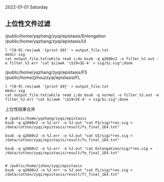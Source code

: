 2022-01-01 Saturday

## 上位性文件过滤
/public/home/yqzhang/zyqi/epistasis/Enlongation
/public/home/yqzhang/zyqi/epistasis/UI
```shell
l *[0-9].res|awk '{print $9}' > output_file.txt
mkdir sig
cat output_file.txt|while read i;do bsub -q q2680v2 -o filter_%J.out -e filter_%J.err "cat $i|awk '\$19<1E-4' > sig/$i.sig";done
```


/public/home/yqzhang/zyqi/epistasis/FS
/public/home/jzhou/zyqi/epistasis/FL
```shell
l *[0-9].res|awk '{print $9}' > output_file.txt
mkdir sig
cat output_file.txt|while read i;do bsub -q normal -o filter_%J.out -e filter_%J.err "cat $i|awk '\$19<1E-4' > sig/$i.sig";done
```




上位性结果合并
```shell
# /public/home/yqzhang/zyqi/epistasis
bsub -q q2680v2 -e %J.err -o %J.out "cat FS/sig/*res.sig > /data/cotton/zyqi/epistasis/result/fs_final_1E4.txt"

bsub -q q2680v2 -e %J.err -o %J.out "cat UI/sig/*res.sig > /data/cotton/zyqi/epistasis/result/fu_final_1E4.txt"

bsub -q q2680v2 -e %J.err -o %J.out "cat Enlongation/sig/*res.sig > /data/cotton/zyqi/epistasis/result/fe_final_1E4.txt"


# /public/home/jzhou/zyqi/epistasis
bsub -q q2680v2 -e %J.err -o %J.out "cat FL/sig/*res.sig > /data/cotton/zyqi/epistasis/result/fl_final_1E4.txt"


```
